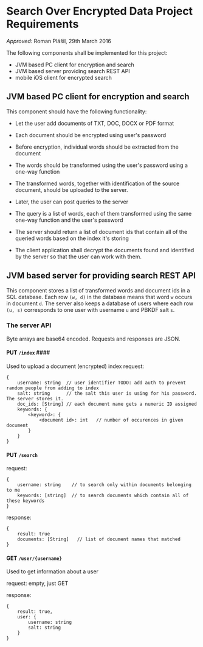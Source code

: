 # Search Over Encrypted Data Project Requirements #

*Approved:* Roman Plášil, 29th March 2016

The following components shall be implemented for this project:

* JVM based PC client for encryption and search
* JVM based server providing search REST API
* mobile iOS client for encrypted search

## JVM based PC client for encryption and search ##

This component should have the following functionality:

* Let the user add documents of TXT, DOC, DOCX or PDF format
* Each document should be encrypted using user's password
* Before encryption, individual words should be extracted from the document
* The words should be transformed using the user's password using a one-way function
* The transformed words, together with identification of the source document,
  should be uploaded to the server.

* Later, the user can post queries to the server
* The query is a list of words, each of them transformed using the same one-way
  function and the user's password
* The server should return a list of document ids that contain all of the
  queried words based on the index it's storing
* The client application shall decrypt the documents found and identified by
  the server so that the user can work with them.

## JVM based server for providing search REST API ##

This component stores a list of transformed words and document ids in a SQL database.
Each row `(w, d)` in the database means that word `w` occurs in document `d`.
The server also keeps a database of users where each row `(u, s)` corresponds
to one user with username `u` and PBKDF salt `s`.

### The server API ###

Byte arrays are base64 encoded. Requests and responses are JSON.

#### PUT `/index` ####

Used to upload a document (encrypted) index
request:
```
{
	username: string  // user identifier TODO: add auth to prevent random people from adding to index
	salt: string      // the salt this user is using for his password. The server stores it.
	doc_ids: [String] // each document name gets a numeric ID assigned
	keywords: {
		<keyword>: {
			<document id>: int   // number of occurences in given document
		}
	}
}
```

#### PUT `/search` ####

request:
```
{
	username: string	// to search only within documents belonging to me
	keywords: [string]  // to search documents which contain all of these keywords
}
```

response:
```
{
	result: true
	documents: [String]   // list of document names that matched
}
```


#### GET `/user/{username}` ####

Used to get information about a user

request: empty, just GET

response:
```
{
	result: true,
	user: {
		username: string
		salt: string
	}
}
```


